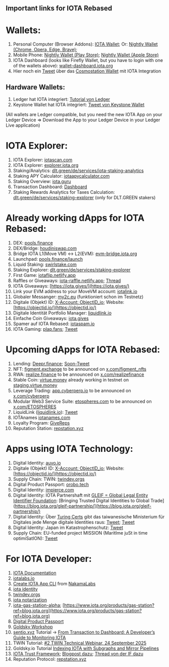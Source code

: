 ## Important links for IOTA Rebased

# Wallets:
1. Personal Computer (Browser Addons): [IOTA Wallet](https://chromewebstore.google.com/detail/iota-wallet/iidjkmdceolghepehaaddojmnjnkkija); Or: [Nightly Wallet (Chrome, Opera, Edge, Brave)](https://nightly.app/download); 
2. Mobile Phone: [Nightly Wallet (Play Store)](https://play.google.com/store/apps/details?id=com.nightlymobile&pli=1); [Nightly Wallet (Apple Store)](https://apps.apple.com/pl/app/nightly-multichain-wallet/id6444768157)
3. IOTA Dashboard (looks like Firefly Wallet, but you have to login with one of the wallets above): [wallet-dashboard.iota.org](https://wallet-dashboard.iota.org/)
4. Hier noch ein [Tweet](https://x.com/IBCwallet/status/1922576506326270361) über das [Cosmostation Wallet](https://chromewebstore.google.com/detail/cosmostation-wallet/fpkhgmpbidmiogeglndfbkegfdlnajnf?hl=ko&utm_source=ext_sidebar) mit IOTA Integration

## Hardware Wallets:
1. Ledger hat IOTA integriert: [Tutorial von Ledger](https://support.ledger.com/de/article/360011633353-zd)
2. Keystone Wallet hat IOTA integriert: [Tweet von Keystone Wallet](https://x.com/KeystoneWallet/status/1925899675896254647)
   
(All wallets are Ledger compatible, but you need the new IOTA App on your Ledger Device => Download the App to your Ledger Device in your Ledger Live application)

# IOTA Explorer:
1. IOTA Explorer: [iotascan.com](https://iotascan.com/mainnet/home)
2. IOTA Explorer: [explorer.iota.org](https://explorer.iota.org/)
3. Staking/Analytics: [dlt.green/de/services/iota-staking-analytics](dlt.green/de/services/iota-staking-analytics)
4. Staking APY Calculator: [iotaapycalculator.com](https://www.iotastaking.com/)
5. Staking Overview: [iota.guru](www.iota.guru)
6. Transaction Dashboard: [Dashboard](https://iota-transaction-origin-visualizer-448150412424.us-west1.run.app/)
7. Staking Rewards Analytics for Taxes Calculation: [dlt.green/de/services/staking-explorer](https://dlt.green/en/services/staking-explorer#delegated)  (only for DLT.GREEN stakers)

# Already working dApps for IOTA Rebased:
1. DEX: [pools.finance](https://www.pools.finance/)
2. DEX/Bridge: [houdiniswap.com](https://houdiniswap.com/)
3. Bridge IOTA L1(Move VM) <-> L2(EVM): [evm-bridge.iota.org](https://evm-bridge.iota.org/)
4. Launchpad: [pools.finance/launch](https://www.pools.finance/launch/)
5. Liquid Staking: [swirlstake.com](https://swirlstake.com/)
6. Staking Explorer: [dlt.green/de/services/staking-explorer](https://dlt.green/de/services/staking-explorer)
7. First Game: [iotaflip.netlify.app](https://iotaflip.netlify.app/)
8. Raffles or Giveaways: [iota-raffle.netlify.app](https://iota-raffle.netlify.app/); [Thread](https://x.com/teunvw5/status/1917567987273421140)
9. IOTA Giveaways: [https://iota.gives/](https://iota.gives/)
10. Link your EVM address to your MoveVM account: [iotalink.io](https://iotalink.io/)
11. Globaler Messanger: [my2c.eu](https://my2c.eu/) (funktioniert schon im Testnetz)
12. Digitale (Objekt) ID: [X-Account: ObjectID_io](https://x.com/ObjectID_io); Website: [https://objectid.io/](https://objectid.io/)
13. Digitale Identität Portfolio Manager: [liquidlink.io](https://liquidlink.io/)
14. Einfache Coin Giveaways: [iota.gives](https://iota.gives/)
15. Spamer auf IOTA Rebased: [iotaspam.io](https://iotaspam.io/)
16. IOTA Gaming: [plap.fans](https://t.co/fJEOaVOj8z); [Tweet](https://x.com/PlappyBirdGame/status/1960684589682139613)

# Upcoming dApps for IOTA Rebased:
1. Lending: [Deepr.finance](https://www.deepr.finance/); [Soon-Tweet](https://x.com/DeeprFinance/status/1948750373520293986)
2. NFT: [figment.exchange](https://www.figment.exchange/) to be announced on [x.com/figment_nfts](https://x.com/figment_nfts)
3. RWA: [realize.finance](https://realize.finance/) to be announced on [x.com/realizefinance](https://x.com/realizefinance)
4. Stable Coin: [virtue.money](https://virtue.money/) already working in testnet on [staging.virtue.money](https://staging.virtue.money)
5. Leverage Trading: [app.cyberperp.io](https://app.cyberperp.io/) to be announced on [x.com/cyberperp](https://x.com/cyberperp)
6. Modular Web3 Service Suite: [etospheres.com]([https://x.com/ETOSPHERES](https://etospheres.com/)) to be announced on [x.com/ETOSPHERES](https://x.com/ETOSPHERES)
7. LiquidLink ([liquidlink.io](https://liquidlink.io/)): [Tweet](https://x.com/Liquidlink_io/status/1920813848711622835)
8. IOTAnames [iotanames.com](iotanames.com)
9. Loyalty Program: [GiveReps](https://giverep.com/)
10. Reputation Station: [repstation.xyz](https://repstation.xyz/)


# Apps using IOTA Technology:
1. Digital Identity: [auvo.io](https://www.auvo.io/)
2. Digitale (Objekt) ID: [X-Account: ObjectID_io](https://x.com/ObjectID_io); Website: [https://objectid.io/](https://objectid.io/)
3. Supply Chain: TWIN: [twindev.orgs](https://twindev.org/docs/pkgs)
4. Digital Product Passport: [orobo.tech](https://orobo.tech)
5. Digital Identity: [impierce.com](https://www.impierce.com/?ref=blog.iota.org#products)
6. Digital Identity: IOTA Partnershaft mit [GLEIF = Global Legal Entity Identifier Foundation](https://x.com/GLEIF): [Bringing Trusted Digital Identities to Global Trade](https://blog.iota.org/gleif-partnership/](https://blog.iota.org/gleif-partnership/)
7. Digital Identity: Über [Turing Certs](https://turingcerts.com/) gibt das taiwanesische Ministerium für Digitales jede Menge digitale Identities raus: [Tweet](https://x.com/Salimasbegum/status/1966688626554679726); [Tweet](https://x.com/thejeffhu/status/1971163126105243666)
8. Digital Identity: Japan im Katastrophenschutz: [Tweet](https://x.com/Salimasbegum/status/1966651273421238314)
9. Supply Chain: EU-funded project MISSION (MaritIme juSt in time optimiSatION): [Tweet](https://x.com/Cigamatoi/status/1968600261145846001)


# For IOTA Developer:
1. [IOTA Documentation](https://docs.iota.org/)
2. [iotalabs.io](https://iotalabs.io/)
3. [Create IOTA App CLI](https://create-iota-app.vercel.app/) from [NakamaLabs](https://x.com/Nakama_Labs)
4. [iota identity](https://github.com/iotaledger/identity)
5. [twindev.orgs](https://twindev.org/docs/pkgs)
6. [iota notarization](https://www.iota.org/products/notarization?ref=blog.iota.org)
7. [iota-gas-station-alpha](https://blog.iota.org/iota-gas-station-alpha/); [https://www.iota.org/products/gas-station?ref=blog.iota.org](https://www.iota.org/products/gas-station?ref=blog.iota.org)
8. [Digital Product Passport](https://www.iota.org/learn/showcases/dpp)
9. [Goldsky Workshop](https://www.youtube.com/watch?v=OESdnAg5Xk0&list=PLMbc46iGTB_Samx211B0e5ulm420tljN2&index=1)
10. [sentio.xyz](https://www.sentio.xyz/) Tutorial -> [From Transaction to Dashboard: A Developer’s Guide to Monitoring IOTA ](https://x.com/sentioxyz/status/1963100351667786143)
11. TWIN Tutorial: [#2 TWIN Technical Webinar, 24 September 2025](https://www.youtube.com/watch?v=i-KkG9NsHJg)
12. Goldsky.io Tutorial [Indexing IOTA with Subgraphs and Mirror Pipelines](https://www.youtube.com/watch?v=OESdnAg5Xk0&list=PLMbc46iGTB_Samx211B0e5ulm420tljN2)
13. [IOTA Trust Framework](https://www.iota.org/learn/trust-framework?ref=blog.iota.org); [Blogpost dazu](https://blog.iota.org/iota-trust-framework/); [Thread von der IF dazu](https://x.com/iota/status/1975546655748378859)
14. Reputation Protocol: [repstation.xyz](https://repstation.xyz/)

